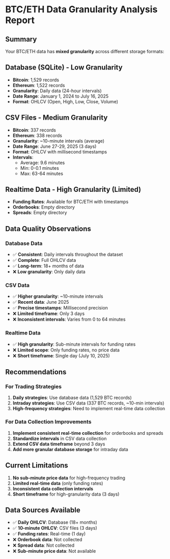 # BTC/ETH Data Granularity Analysis Report

## Summary

Your BTC/ETH data has **mixed granularity** across different storage formats:

## Database (SQLite) - Low Granularity
- **Bitcoin**: 1,529 records
- **Ethereum**: 1,522 records
- **Granularity**: Daily data (24-hour intervals)
- **Date Range**: January 1, 2024 to July 16, 2025
- **Format**: OHLCV (Open, High, Low, Close, Volume)

## CSV Files - Medium Granularity
- **Bitcoin**: 337 records
- **Ethereum**: 338 records
- **Granularity**: ~10-minute intervals (average)
- **Date Range**: June 27-29, 2025 (3 days)
- **Format**: OHLCV with millisecond timestamps
- **Intervals**: 
  - Average: 9.6 minutes
  - Min: 0-0.1 minutes
  - Max: 63-64 minutes

## Realtime Data - High Granularity (Limited)
- **Funding Rates**: Available for BTC/ETH with timestamps
- **Orderbooks**: Empty directory
- **Spreads**: Empty directory

## Data Quality Observations

### Database Data
- ✅ **Consistent**: Daily intervals throughout the dataset
- ✅ **Complete**: Full OHLCV data
- ✅ **Long-term**: 18+ months of data
- ❌ **Low granularity**: Only daily data

### CSV Data
- ✅ **Higher granularity**: ~10-minute intervals
- ✅ **Recent data**: June 2025
- ✅ **Precise timestamps**: Millisecond precision
- ❌ **Limited timeframe**: Only 3 days
- ❌ **Inconsistent intervals**: Varies from 0 to 64 minutes

### Realtime Data
- ✅ **High granularity**: Sub-minute intervals for funding rates
- ❌ **Limited scope**: Only funding rates, no price data
- ❌ **Short timeframe**: Single day (July 10, 2025)

## Recommendations

### For Trading Strategies
1. **Daily strategies**: Use database data (1,529 BTC records)
2. **Intraday strategies**: Use CSV data (337 BTC records, ~10-min intervals)
3. **High-frequency strategies**: Need to implement real-time data collection

### For Data Collection Improvements
1. **Implement consistent real-time collection** for orderbooks and spreads
2. **Standardize intervals** in CSV data collection
3. **Extend CSV data timeframe** beyond 3 days
4. **Add more granular database storage** for intraday data

## Current Limitations

1. **No sub-minute price data** for high-frequency trading
2. **Limited real-time data** (only funding rates)
3. **Inconsistent data collection intervals**
4. **Short timeframe** for high-granularity data (3 days)

## Data Sources Available
- ✅ **Daily OHLCV**: Database (18+ months)
- ✅ **10-minute OHLCV**: CSV files (3 days)
- ✅ **Funding rates**: Real-time (1 day)
- ❌ **Orderbook data**: Not collected
- ❌ **Spread data**: Not collected
- ❌ **Sub-minute price data**: Not available 